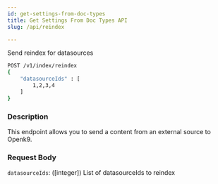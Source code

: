 ```yaml
---
id: get-settings-from-doc-types
title: Get Settings From Doc Types API
slug: /api/reindex

---
```


Send reindex for datasources

```bash
POST /v1/index/reindex
{
	"datasourceIds" : [
		1,2,3,4
	]
}
```

### Description

This endpoint allows you to send a content from an external source to Openk9.

### Request Body

`datasourceIds`: ([integer]) List of datasourceIds to reindex
